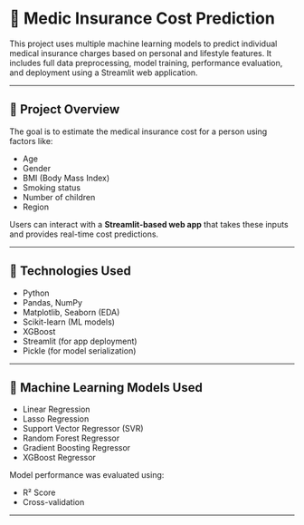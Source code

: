 # 🏥 Medic Insurance Cost Prediction

This project uses multiple machine learning models to predict individual medical insurance charges based on personal and lifestyle features. It includes full data preprocessing, model training, performance evaluation, and deployment using a Streamlit web application.

---

## 📌 Project Overview

The goal is to estimate the medical insurance cost for a person using factors like:

- Age
- Gender
- BMI (Body Mass Index)
- Smoking status
- Number of children
- Region

Users can interact with a **Streamlit-based web app** that takes these inputs and provides real-time cost predictions.

---

## 🚀 Technologies Used

- Python
- Pandas, NumPy
- Matplotlib, Seaborn (EDA)
- Scikit-learn (ML models)
- XGBoost
- Streamlit (for app deployment)
- Pickle (for model serialization)

---

## 🤖 Machine Learning Models Used

- Linear Regression  
- Lasso Regression  
- Support Vector Regressor (SVR)  
- Random Forest Regressor  
- Gradient Boosting Regressor  
- XGBoost Regressor

Model performance was evaluated using:
- R² Score
- Cross-validation

---
